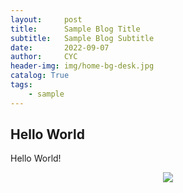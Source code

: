 ```yaml
---
layout:     post
title:      Sample Blog Title
subtitle:   Sample Blog Subtitle
date:       2022-09-07
author:     CYC
header-img: img/home-bg-desk.jpg
catalog: True
tags:
    - sample
---
```


## Hello World

Hello World!

<div align=center><img src="../../../../img/post_img/post1-test.jpg"/></div>
